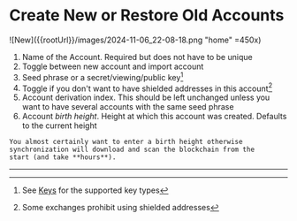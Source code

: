 # Create New or Restore Old Accounts

![New]({{rootUrl}}/images/2024-11-06_22-08-18.png "home" =450x)

1. Name of the Account. Required but does not have to be unique
1. Toggle between new account and import account
1. Seed phrase or a secret/viewing/public key[^1]
1. Toggle if you don't want to have shielded addresses in this account[^2]
1. Account derivation index. This should be left unchanged unless you
want to have several accounts with the same seed phrase
1. Account *birth height*. Height at which this account was created.
Defaults to the current height

```admonish warning
You almost certainly want to enter a birth height otherwise
synchronization will download and scan the blockchain from the
start (and take **hours**).
```

---
[^1]: See [Keys]() for the supported key types
[^2]: Some exchanges prohibit using shielded addresses
